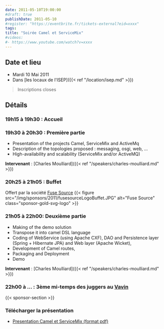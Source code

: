 ```yaml
---
date: 2011-05-10T19:00:00
#draft: true
publishDate: 2011-05-10
#register: "https://eventbrite.fr/tickets-external?eid=xxxx"
tags:
title: "Soirée Camel et ServiceMix"
#videos:
#- https://www.youtube.com/watch?v=xxxx
---
```


## Date et lieu

* Mardi 10 Mai 2011
* Dans [les locaux de l'ISEP]({{< ref "/location/isep.md" >}})

> Inscriptions closes

## Détails

### 19h15 à 19h30 : Accueil

### 19h30 à 20h30 : Première partie

* Presentation of the projects Camel, ServiceMix and ActiveMq
* Description of the topologies proposed : messaging, osgi, web, ...
* High-availability and scalability (ServiceMix and/or ActiveMQ)

**Intervenant** : [Charles Moulliard]({{< ref "/speakers/charles-moulliard.md" >}})

### 20h25 à 21h05 : Buffet

Offert par la société [Fuse Source](http://fusesource.com/)
{{< figure src="/img/sponsors/2011/fusesourceLogoBuffet.JPG" alt="Fuse Source" class="sponsor-gold-svg-logo" >}}

### 21h05 à 22h00: Deuxième partie

* Making of the demo solution
* Transpose it into camel DSL language
* Coding of WebService (using Apache CXF), DAO and Persistence layer (Spring + Hibernate JPA) and Web layer (Apache Wicket),
* Development of Camel routes,
* Packaging and Deployment
* Demo

**Intervenant** : [Charles Moulliard]({{< ref "/speakers/charles-moulliard.md" >}})

### 22h00 à ... : 3ème mi-temps des juggers au [Vavin](https://www.google.com/maps/dir//48.84398,2.330533/@48.8439685,2.2603067,12z)

{{< sponsor-section >}}

### Télécharger la présentation

* [Presentation Camel et ServiceMix (format pdf)](/resources/2011/FuseSource-ParisJug-10052011.pdf)
